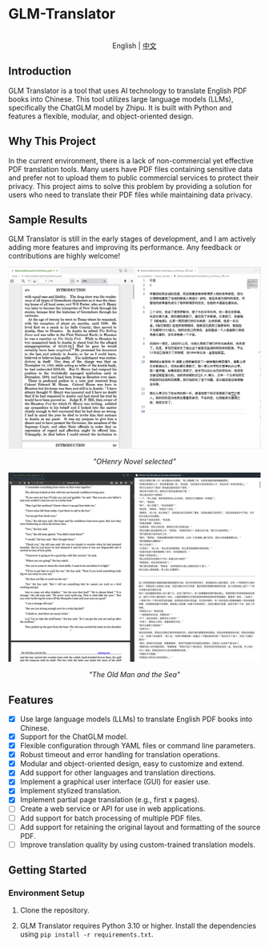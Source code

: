 
# GLM-Translator

<p align="center">
    <br> English | <a href="README-CN.md">中文</a>
</p>
<p align="center">
    <em></em>
</p>

## Introduction

GLM Translator is a tool that uses AI technology to translate English PDF books into Chinese. This tool utilizes large language models (LLMs), specifically the ChatGLM model by Zhipu. It is built with Python and features a flexible, modular, and object-oriented design.

## Why This Project

In the current environment, there is a lack of non-commercial yet effective PDF translation tools. Many users have PDF files containing sensitive data and prefer not to upload them to public commercial services to protect their privacy. This project aims to solve this problem by providing a solution for users who need to translate their PDF files while maintaining data privacy.

## Sample Results

GLM Translator is still in the early stages of development, and I am actively adding more features and improving its performance. Any feedback or contributions are highly welcome!

![OHenry Novel](images/sample_image_2.png)

<p align="center">
    <em>"OHenry Novel selected"</em>
</p>

![The_Old_Man_of_the_Sea](images/sample_image_0.png)

<p align="center">
    <em>"The Old Man and the Sea"</em>
</p>

## Features

- [X] Use large language models (LLMs) to translate English PDF books into Chinese.
- [X] Support for the ChatGLM model.
- [X] Flexible configuration through YAML files or command line parameters.
- [X] Robust timeout and error handling for translation operations.
- [X] Modular and object-oriented design, easy to customize and extend.
- [x] Add support for other languages and translation directions.
- [x] Implement a graphical user interface (GUI) for easier use.
- [x] Implement stylized translation.
- [x] Implement partial page translation (e.g., first x pages).
- [ ] Create a web service or API for use in web applications.
- [ ] Add support for batch processing of multiple PDF files.
- [ ] Add support for retaining the original layout and formatting of the source PDF.
- [ ] Improve translation quality by using custom-trained translation models.

## Getting Started

### Environment Setup

1. Clone the repository.

2. GLM Translator requires Python 3.10 or higher. Install the dependencies using `pip install -r requirements.txt`.
